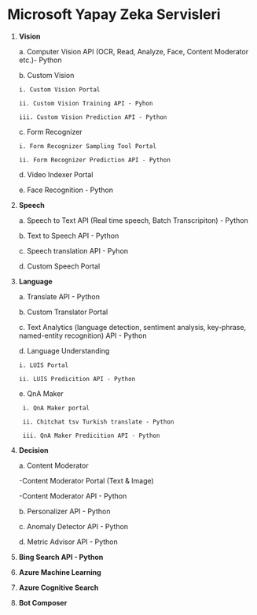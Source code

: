 # Microsoft Yapay Zeka Servisleri

1. **Vision**

   a. Computer Vision API (OCR, Read, Analyze, Face, Content Moderator etc.)- Python
   
   b. Custom Vision
   
       i. Custom Vision Portal 
       
       ii. Custom Vision Training API - Pyhon
       
       iii. Custom Vision Prediction API - Python
       
   c. Form Recognizer 
   
       i. Form Recognizer Sampling Tool Portal
       
       ii. Form Recognizer Prediction API - Python
       
   d. Video Indexer Portal
   
   e. Face Recognition - Python
   
2. **Speech**

   a. Speech to Text API (Real time speech, Batch Transcripiton) - Python
   
   b. Text to Speech API - Python
   
   c. Speech translation API - Pyhon
   
   d. Custom Speech Portal
   
3. **Language**

   a. Translate API - Python
   
   b. Custom Translator Portal
   
   c. Text Analytics (language detection, sentiment analysis, key-phrase, named-entity recognition) API - Python
   
   d. Language Understanding
       
       i. LUIS Portal
       
       ii. LUIS Predicition API - Python
   
      
   e. QnA Maker
   
        i. QnA Maker portal
       
        ii. Chitchat tsv Turkish translate - Python     
        
        iii. QnA Maker Predicition API - Python
      
4. **Decision**

    a. Content Moderator
    
      -Content Moderator Portal (Text & Image)
      
      -Content Moderator API - Python
      
    b. Personalizer API - Python
    
    c. Anomaly Detector API - Python
    
    d. Metric Advisor API - Python
    
5. **Bing Search API - Python**

6. **Azure Machine Learning**

7. **Azure Cognitive Search**

8. **Bot Composer**

